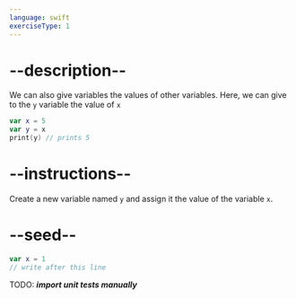 ```yaml
---
language: swift
exerciseType: 1
---
```


# --description--

We can also give variables the values of other variables. Here, we can give to the `y` variable the value of `x`
```swift
var x = 5
var y = x
print(y) // prints 5
```

# --instructions--

Create a new variable named `y` and assign it the value of the variable `x`.

# --seed--

```swift
var x = 1
// write after this line
```

TODO: ___import unit tests manually___
